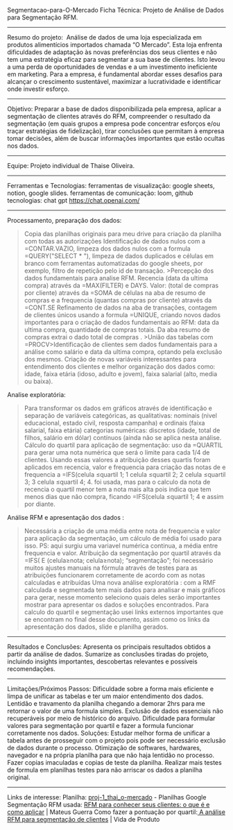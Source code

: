 Segmentacao-para-O-Mercado
Ficha Técnica: Projeto de Análise de Dados para Segmentação RFM.
_________________________________________________________________________________________________________________________________________

Resumo do projeto: 
Análise de dados de uma loja especializada em produtos alimentícios importados chamada “O Mercado”. Esta loja enfrenta dificuldades de adaptação às novas preferências dos seus clientes e não tem uma estratégia eficaz para segmentar a sua base de clientes. Isto levou a uma perda de oportunidades de vendas e a um investimento ineficiente em marketing. Para a empresa, é fundamental abordar esses desafios para alcançar o crescimento sustentável, maximizar a lucratividade e identificar onde investir esforço.
_________________________________________________________________________________________________________________________________________

Objetivo:
Preparar a base de dados disponibilizada pela empresa, aplicar a segmentação de clientes através do RFM, compreender o resultado da segmentação (em quais grupos a empresa pode concentrar esforços e/ou traçar estratégias de fidelização),  tirar conclusões que permitam à empresa tomar decisões, além de buscar informações importantes que estão ocultas nos dados.
_________________________________________________________________________________________________________________________________________

Equipe:
Projeto individual de Thaise Oliveira.
_________________________________________________________________________________________________________________________________________

Ferramentas e Tecnologias:
ferramentas de visualização: google sheets, notion, google slides.
ferramentas de comunicação: loom, github
tecnologias: chat gpt https://chat.openai.com/
_________________________________________________________________________________________________________________________________________

Processamento, preparação dos dados: 
>Copia das planilhas originais para meu drive para criação da planilha com todas as autorizações
>Identificação de dados nulos com a  =CONTAR.VAZIO, limpeza dos dados nulos com a formula =QUERY("SELECT * "), limpeza de dados duplicados e células em branco com ferramentas automatizadas do google sheets, por exemplo, filtro de repetição pelo id de transação. >Percepção dos dados fundamentais para analise RFM. Recencia (data da ultima compra) através da =MAX(FILTER) e DAYS. Valor: (total de compras por cliente) através da =SOMA de células na aba de resumo de compras e a frequencia (quantas compras por cliente) através da =CONT.SE
>Refinamento de dados na aba de transações, contagem de clientes únicos usando a formula =UNIQUE, criando novos dados importantes para o criação de dados fundamentais ao RFM: data da ultima compra, quantidade de compras totais. Da aba resumo de compras extrai o dado total de compras . >União das tabelas com =PROCV>Identificação de clientes sem dados fundamentais para a análise como salário e data da ultima compra, optando pela exclusão dos mesmos.
>Criação de novas variáveis interessantes para entendimento dos clientes e melhor organização dos dados como: idade, faixa etária (idoso, adulto e jovem), faixa salarial (alto, media ou baixa).

Analise exploratória:
>Para transformar os dados em gráficos através de identificação e separação de variáveis categóricas, as qualitativas: nominais (nivel educacional, estado civil, resposta campanha) e ordinais (faixa salarial, faixa etária) categorias numéricas: discretos (idade, total de filhos, salário em dólar) contínuos (ainda não se aplica nesta análise.
>Cálculo do quartil para aplicação de segmentação:  uso da =QUARTIL para gerar uma nota numérica que será o limite para cada 1/4  de clientes. Usando essas valores a atribuição desses quartis foram aplicados em recencia, valor e frequencia para criação das notas de e frequencia a =IFS(celula ≤quartil 1; 1 celula ≤quartil 2; 2 celula ≤quartil 3; 3 celula ≤quartil 4; 4. foi usada, mas para o calculo da nota de recencia o quartil menor tem a nota mais alta pois indica que tem menos dias que não compra, ficando  =IFS(celula ≤quartil 1; 4 e assim por diante.

Análise RFM e apresentação dos dados :
> Necessária a criação de uma média entre nota de frequencia e valor para aplicação da segmentação, um cálculo de média foi usado para isso. PS: aqui surgiu uma variavel numérica continua, a média entre frequencia e valor.
>Atribuição da segmentação por quartil através da =IFS( E (celula≥nota; celula≥nota); “segmentação”; foi necessário muitos ajustes manuais na fórmula através de testes para as atribuições funcionarem corretamente de acordo com as notas calculadas e atribuídas
>Uma nova análise exploratória : com a RMF calculada e segmentada tem mais dados para analisar e mais gráficos para gerar, nesse momento seleciono quais deles serão importantes mostrar para apresentar os dados e soluções encontrados. Para calculo do quartil e segmentação usei links externos importantes que se encontram no final desse documento, assim como os links da apresentação dos dados, slide e planilha gerados.
_________________________________________________________________________________________________________________________________________

Resultados e Conclusões:
Apresenta os principais resultados obtidos a partir da análise de dados.
Sumarize as conclusões tiradas do projeto, incluindo insights importantes,
descobertas relevantes e possíveis recomendações.
_________________________________________________________________________________________________________________________________________
Limitações/Próximos Passos:
Dificuldade sobre a forma mais eficiente e limpa de unificar as tabelas e ter um maior entendimento dos dados. 
Lentidão e travamento da planilha chegando a demorar 2hrs para me retornar o valor de uma formula simples. 
Exclusão de dados essenciais não recuperáveis por meio de histórico do arquivo. Dificuldade para formular valores para segmentação por quartil e fazer a formula funcionar corretamente nos dados.
Soluções: Estudar melhor forma de unificar a tabela antes de prosseguir com o projeto pois pode ser necessário exclusão de dados durante o processo. Otimização de softwares, hardwares, navegador e na própria planilha para que não haja lentidão no processo. Fazer copias
imaculadas e copias de teste da planilha. 
Realizar mais testes de formula em planilhas testes para não arriscar os dados a planilha original.
_________________________________________________________________________________________________________________________________________
Links de interesse:
Planilha: [proj-1_thai_o-mercado](https://docs.google.com/spreadsheets/d/1FgHo30Yu-r-k_8_hDgnPQPx4jH0O1PM9WiUEjgwRleU/edit?usp=sharing) - Planilhas Google 
Segmentação RFM usada: [RFM para conhecer seus clientes: o que é e como aplicar](https://mateusguerra.com.br/rfm-para-conhecer-seus-clientes/#segmentos) | Mateus Guerra 
Como fazer a pontuação por quartil:[ A análise RFM para segmentação de clientes](https://vidadeproduto.com.br/analise-rfm/#Pontuacao_por_Quartil) | Vida de Produto
